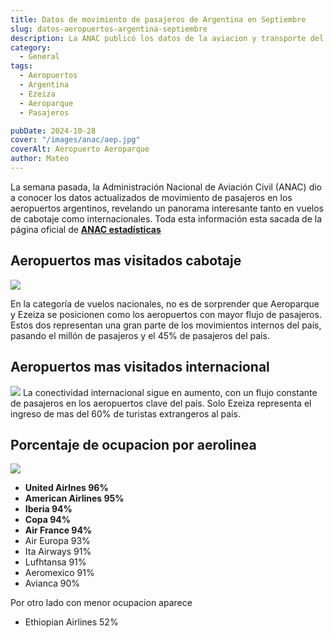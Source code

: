```yaml
---
title: Datos de movimiento de pasajeros de Argentina en Septiembre
slug: datos-aeropuertos-argentina-septiembre
description: La ANAC publicó los datos de la aviacion y transporte del mes pasado de Septiembre.
category:
  - General
tags:
  - Aeropuertos
  - Argentina
  - Ezeiza
  - Aeroparque
  - Pasajeros

pubDate: 2024-10-28
cover: "/images/anac/aep.jpg"
coverAlt: Aeropuerto Aeroparque
author: Mateo
---
```


La semana pasada, la Administración Nacional de Aviación Civil (ANAC) dio a conocer los datos actualizados de movimiento de pasajeros en los aeropuertos argentinos, revelando un panorama interesante tanto en vuelos de cabotaje como internacionales.
Toda esta información esta sacada de la página oficial de 
 **[ANAC estadísticas](https://datos.anac.gob.ar/estadisticas/)**

## Aeropuertos mas visitados cabotaje
<img src="/images/anac/10-aeropuertos-int.png" >

En la categoría de vuelos nacionales, no es de sorprender que Aeroparque y Ezeiza se posicionen como los aeropuertos con mayor flujo de pasajeros. Estos dos representan una gran parte de los movimientos internos del país, pasando el millón de pasajeros y el 45% de pasajeros del país.

## Aeropuertos mas visitados internacional
<img src="/images/anac/10-aeropuertos-mas-visitados.png">
La conectividad internacional sigue en aumento, con un flujo constante de pasajeros en los aeropuertos clave del país. Solo Ezeiza representa el ingreso de mas del 60% de turistas extrangeros al país.

## Porcentaje de ocupacion por aerolinea
<img src="/images/anac/ocupacion-aerolineas.png">

* **United Airlnes 96%**
* **American Airlines 95%**
* **Iberia 94%**   
* **Copa 94%**
* **Air France 94%**
* Air Europa 93% 
* Ita Airways 91%
* Lufhtansa 91%
* Aeromexico 91%
* Avianca 90%

Por otro lado con menor ocupacion aparece
* Ethiopian Airlines 52%
